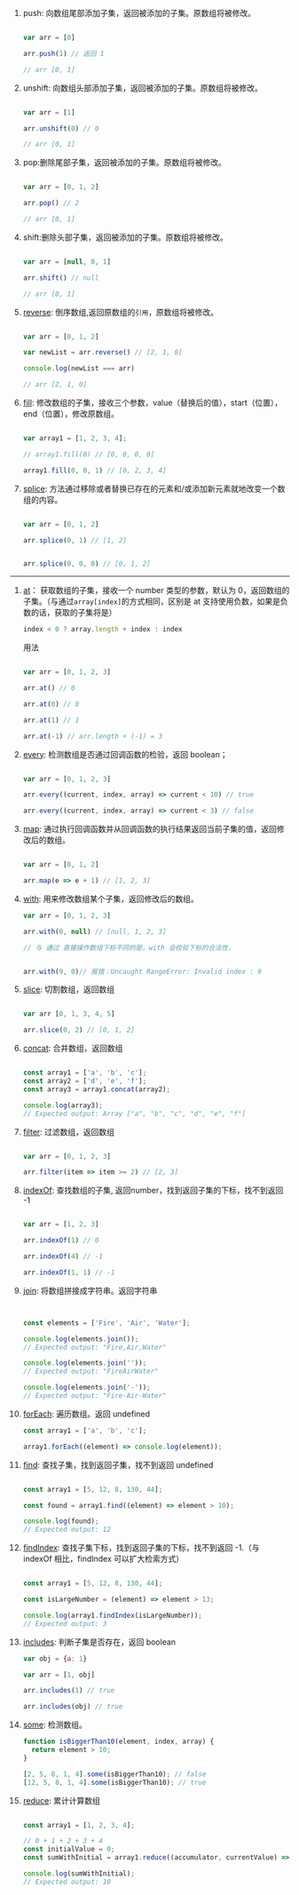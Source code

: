 
1. push: 向数组尾部添加子集，返回被添加的子集。原数组将被修改。

    ```js
    
    var arr = [0]
    
    arr.push(1) // 返回 1
    
    // arr [0, 1]
    
    ```

2. unshift: 向数组头部添加子集，返回被添加的子集。原数组将被修改。

    ```js
    
    var arr = [1]
    
    arr.unshift(0) // 0
    
    // arr [0, 1]
    
    ```
3. pop:删除尾部子集，返回被添加的子集。原数组将被修改。

    ```js
    
    var arr = [0, 1, 2]
    
    arr.pop() // 2
    
    // arr [0, 1]
    
    ```

4. shift:删除头部子集，返回被添加的子集。原数组将被修改。

    ```js
    
    var arr = [null, 0, 1]
    
    arr.shift() // null
    
    // arr [0, 1]
    
    ```

5. [reverse](https://developer.mozilla.org/zh-CN/docs/Web/JavaScript/Reference/Global_Objects/Array/reverse): 倒序数组,返回原数组的`引用`，原数组将被修改。

    ```js
    
    var arr = [0, 1, 2]
    
    var newList = arr.reverse() // [2, 1, 0]
    
    console.log(newList === arr)
    
    // arr [2, 1, 0]
    
    ```

6. [fill](https://developer.mozilla.org/zh-CN/docs/Web/JavaScript/Reference/Global_Objects/Array/fill): 修改数组的子集，接收三个参数，value（替换后的值），start（位置），end（位置），修改原数组。

    ```js
    
    var array1 = [1, 2, 3, 4];
    
    // array1.fill(0) // [0, 0, 0, 0]
    
    array1.fill(0, 0, 1) // [0, 2, 3, 4]
    
    ```

7. [splice](https://developer.mozilla.org/zh-CN/docs/Web/JavaScript/Reference/Global_Objects/Array/splice): 方法通过移除或者替换已存在的元素和/或添加新元素就地改变一个数组的内容。
    ```js
    
    var arr = [0, 1, 2]
    
    arr.splice(0, 1) // [1, 2]
    
    
    arr.splice(0, 0, 0) // [0, 1, 2]
    ```

---

1. [at](https://developer.mozilla.org/zh-CN/docs/Web/JavaScript/Reference/Global_Objects/Array/at)： 获取数组的子集，接收一个 number 类型的参数，默认为 0，返回数组的子集。（与通过`array[index]`的方式相同，区别是 at 支持使用负数，如果是负数的话，获取的子集将是）
    
    ```js
    index < 0 ? array.length + index : index
    ```
    用法

    ```js
    
    var arr = [0, 1, 2, 3]
    
    arr.at() // 0
    
    arr.at(0) // 0
    
    arr.at(1) // 1
    
    arr.at(-1) // arr.length + (-1) = 3
    
    ```

2. [every](https://developer.mozilla.org/zh-CN/docs/Web/JavaScript/Reference/Global_Objects/Array/every): 检测数组是否通过回调函数的检验，返回 boolean；

    ```js
    
    var arr = [0, 1, 2, 3]
    
    arr.every((current, index, array) => current < 10) // true
    
    arr.every((current, index, array) => current < 3) // false
    
    ```

3. [map](https://developer.mozilla.org/zh-CN/docs/Web/JavaScript/Reference/Global_Objects/Array/map): 通过执行回调函数并从回调函数的执行结果返回当前子集的值，返回修改后的数组。

    ```js
    
    var arr = [0, 1, 2]
    
    arr.map(e => e + 1) // [1, 2, 3]
    
    ```

4. [with](https://developer.mozilla.org/zh-CN/docs/Web/JavaScript/Reference/Global_Objects/Array/with): 用来修改数组某个子集，返回修改后的数组。

    ```js
    var arr = [0, 1, 2, 3]
    
    arr.with(0, null) // [null, 1, 2, 3]
    
    // 与 通过 直接操作数组下标不同的是，with 会校验下标的合法性，
    
    
    arr.with(9, 0)// 报错：Uncaught RangeError: Invalid index : 9
    
    ```

5. [slice](https://developer.mozilla.org/zh-CN/docs/Web/JavaScript/Reference/Global_Objects/Array/slice): 切割数组，返回数组

    ```js
    
    var arr [0, 1, 3, 4, 5]
    
    arr.slice(0, 2) // [0, 1, 2]
    
    ```

6. [concat](https://developer.mozilla.org/zh-CN/docs/Web/JavaScript/Reference/Global_Objects/Array/concat): 合并数组，返回数组

    ```js
    
    const array1 = ['a', 'b', 'c'];
    const array2 = ['d', 'e', 'f'];
    const array3 = array1.concat(array2);
    
    console.log(array3);
    // Expected output: Array ["a", "b", "c", "d", "e", "f"]
    ```

7. [filter](https://developer.mozilla.org/zh-CN/docs/Web/JavaScript/Reference/Global_Objects/Array/filter): 过滤数组，返回数组

    ```js
    
    var arr = [0, 1, 2, 3]
    
    arr.filter(item => item >= 2) // [2, 3]
    
    ```

8. [indexOf](https://developer.mozilla.org/zh-CN/docs/Web/JavaScript/Reference/Global_Objects/Array/indexOf): 查找数组的子集, 返回number，找到返回子集的下标，找不到返回 -1
    ```js
    
    var arr = [1, 2, 3]
    
    arr.indexOf(1) // 0
    
    arr.indexOf(4) // -1
    
    arr.indexOf(1, 1) // -1
    
    ```

9. [join](https://developer.mozilla.org/zh-CN/docs/Web/JavaScript/Reference/Global_Objects/Array/join): 将数组拼接成字符串。返回字符串
    ```js
    
    
    const elements = ['Fire', 'Air', 'Water'];
    
    console.log(elements.join());
    // Expected output: "Fire,Air,Water"
    
    console.log(elements.join(''));
    // Expected output: "FireAirWater"
    
    console.log(elements.join('-'));
    // Expected output: "Fire-Air-Water"
    ```
10. [forEach](https://developer.mozilla.org/zh-CN/docs/Web/JavaScript/Reference/Global_Objects/Array/forEach): 遍历数组。返回 undefined
    
    ```js
    const array1 = ['a', 'b', 'c'];
    
    array1.forEach((element) => console.log(element));
    ```

11. [find](https://developer.mozilla.org/zh-CN/docs/Web/JavaScript/Reference/Global_Objects/Array/find): 查找子集，找到返回子集，找不到返回 undefined

    ```js
    
    const array1 = [5, 12, 8, 130, 44];
    
    const found = array1.find((element) => element > 10);
    
    console.log(found);
    // Expected output: 12
    ```

12. [findIndex](https://developer.mozilla.org/zh-CN/docs/Web/JavaScript/Reference/Global_Objects/Array/findIndex): 查找子集下标，找到返回子集的下标，找不到返回 -1.（与 indexOf 相比，findIndex 可以扩大检索方式）
    
    ```js
    
    const array1 = [5, 12, 8, 130, 44];
    
    const isLargeNumber = (element) => element > 13;
    
    console.log(array1.findIndex(isLargeNumber));
    // Expected output: 3
    ```

13. [includes](https://developer.mozilla.org/zh-CN/docs/Web/JavaScript/Reference/Global_Objects/Array/includes): 判断子集是否存在，返回 boolean

    ```js
    var obj = {a: 1}
    
    var arr = [1, obj]
    
    arr.includes(1) // true
    
    arr.includes(obj) // true
    
    
    ```

14. [some](https://developer.mozilla.org/zh-CN/docs/Web/JavaScript/Reference/Global_Objects/Array/some): 检测数组。
    
    ```js
    function isBiggerThan10(element, index, array) {
      return element > 10;
    }
    
    [2, 5, 8, 1, 4].some(isBiggerThan10); // false
    [12, 5, 8, 1, 4].some(isBiggerThan10); // true
    ```

15. [reduce](https://developer.mozilla.org/zh-CN/docs/Web/JavaScript/Reference/Global_Objects/Array/reduce): 累计计算数组

    ```js
    
    const array1 = [1, 2, 3, 4];
    
    // 0 + 1 + 2 + 3 + 4
    const initialValue = 0;
    const sumWithInitial = array1.reduce((accumulator, currentValue) => accumulator + currentValue, initialValue);
    
    console.log(sumWithInitial);
    // Expected output: 10
    
    ```
